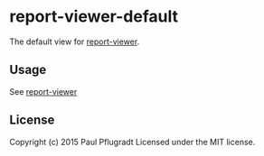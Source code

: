 # report-viewer-default

The default view for [report-viewer](https://github.com/paulpflug/report-viewer). 

## Usage

See [report-viewer](https://github.com/paulpflug/report-viewer#Views) 

## License
Copyright (c) 2015 Paul Pflugradt
Licensed under the MIT license.